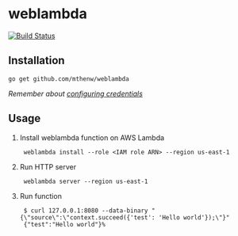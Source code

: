 # weblambda

[![Build Status](https://travis-ci.org/mthenw/weblambda.svg?branch=master)](https://travis-ci.org/mthenw/weblambda)

## Installation

```
go get github.com/mthenw/weblambda
```

*Remember about [configuring credentials](https://github.com/awslabs/aws-sdk-go/#configuring-credentials)*

## Usage

1. Install weblambda function on AWS Lambda

        weblambda install --role <IAM role ARN> --region us-east-1

2. Run HTTP server

        weblambda server --region us-east-1

3. Run function

        $ curl 127.0.0.1:8080 --data-binary "{\"source\":\"context.succeed({'test': 'Hello world'});\"}"
        {"test":"Hello world"}%
